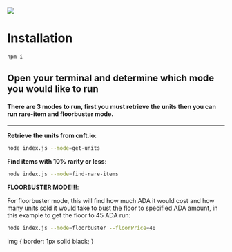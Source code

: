 <img src="https://cardanocity.io/static/media/cardanocity_logo.66fd0067.svg" style="display: flex; margin: auto"/>

# Installation

```bash
npm i
```

## **Open your terminal and determine which mode you would like to run**

#### There are 3 modes to run, first you must retrieve the units then you can run rare-item and floorbuster mode.

<hr>

**Retrieve the units from cnft.io**:

```bash
node index.js --mode=get-units
```

**Find items with 10% rarity or less**:

```bash
node index.js --mode=find-rare-items
```

**FLOORBUSTER MODE!!!**:

For floorbuster mode, this will find how much ADA it would cost and how many units sold it would take to bust the floor to specified ADA amount, in this example to get the floor to 45 ADA run:

```bash
node index.js --mode=floorbuster --floorPrice=40
```

img {
border: 1px solid black;
}
